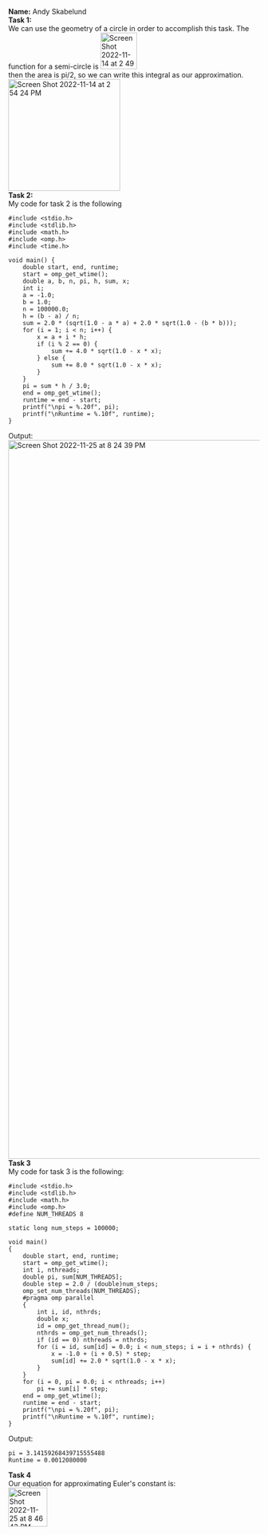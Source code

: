 **Name:** Andy Skabelund  
**Task 1:**  
We can use the geometry of a circle in order to accomplish this task. The function for a semi-circle is <img width="73" alt="Screen Shot 2022-11-14 at 2 49 25 PM" src="https://user-images.githubusercontent.com/22015224/201775507-e600da74-9c18-425a-8b74-072ed52b58b6.png">  
then the area is pi/2, so we can write this integral as our approximation.  
<img width="224" alt="Screen Shot 2022-11-14 at 2 54 24 PM" src="https://user-images.githubusercontent.com/22015224/201776169-c4407f7b-76a5-4a6e-8c4b-42c8022f25c5.png">  
**Task 2:**  
My code for task 2 is the following  
```
#include <stdio.h>
#include <stdlib.h>
#include <math.h>
#include <omp.h>
#include <time.h>

void main() {
    double start, end, runtime;
    start = omp_get_wtime();
    double a, b, n, pi, h, sum, x;
    int i;
    a = -1.0;
    b = 1.0;
    n = 100000.0;
    h = (b - a) / n;
    sum = 2.0 * (sqrt(1.0 - a * a) + 2.0 * sqrt(1.0 - (b * b)));
    for (i = 1; i < n; i++) {
        x = a + i * h;
        if (i % 2 == 0) {
            sum += 4.0 * sqrt(1.0 - x * x);
        } else {
            sum += 8.0 * sqrt(1.0 - x * x);
        }
    }
    pi = sum * h / 3.0;
    end = omp_get_wtime();
    runtime = end - start;
    printf("\npi = %.20f", pi);
    printf("\nRuntime = %.10f", runtime);
}
```  
Output:  
<img width="1440" alt="Screen Shot 2022-11-25 at 8 24 39 PM" src="https://user-images.githubusercontent.com/22015224/204070717-358f534b-d172-46eb-9771-4c2ab93bc600.png">  
**Task 3**  
My code for task 3 is the following:  
```
#include <stdio.h>
#include <stdlib.h>
#include <math.h>
#include <omp.h>
#define NUM_THREADS 8

static long num_steps = 100000;

void main()
{
    double start, end, runtime;
    start = omp_get_wtime();
    int i, nthreads;
    double pi, sum[NUM_THREADS];
    double step = 2.0 / (double)num_steps;
    omp_set_num_threads(NUM_THREADS);
    #pragma omp parallel
    {
        int i, id, nthrds;
        double x;
        id = omp_get_thread_num();
        nthrds = omp_get_num_threads();
        if (id == 0) nthreads = nthrds;
        for (i = id, sum[id] = 0.0; i < num_steps; i = i + nthrds) {
            x = -1.0 + (i + 0.5) * step;
            sum[id] += 2.0 * sqrt(1.0 - x * x);
        }
    }
    for (i = 0, pi = 0.0; i < nthreads; i++) 
        pi += sum[i] * step;
    end = omp_get_wtime();
    runtime = end - start;
    printf("\npi = %.20f", pi);
    printf("\nRuntime = %.10f", runtime);
}
```  
Output:  
```
pi = 3.14159268439715555488
Runtime = 0.0012080000
```  
**Task 4**  
Our equation for approximating Euler's constant is:  
<img width="78" alt="Screen Shot 2022-11-25 at 8 46 43 PM" src="https://user-images.githubusercontent.com/22015224/204071327-e4e80d57-87a4-462a-a87b-67df747ae740.png">  
